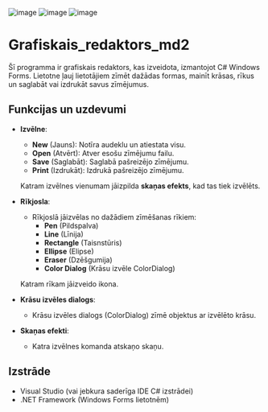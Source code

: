 ![image](https://github.com/user-attachments/assets/68f92745-f229-437c-9bc1-2d05b1ac999f) ![image](https://github.com/user-attachments/assets/675ecd5e-fdcd-4b3a-8013-1625bfd4127a) ![image](https://github.com/user-attachments/assets/a7c77cf6-321a-4d09-9fad-e7d13f56c56b) 

 # Grafiskais_redaktors_md2

Šī programma ir grafiskais redaktors, kas izveidota, izmantojot C# Windows Forms. Lietotne ļauj lietotājiem zīmēt dažādas formas, mainīt krāsas, rīkus un saglabāt vai izdrukāt savus zīmējumus.

## Funkcijas un uzdevumi

- **Izvēlne**:
    - **New** (Jauns): Notīra audeklu un atiestata visu.
    - **Open** (Atvērt): Atver esošu zīmējumu failu.
    - **Save** (Saglabāt): Saglabā pašreizējo zīmējumu.
    - **Print** (Izdrukāt): Izdrukā pašreizējo zīmējumu.
    
    Katram izvēlnes vienumam jāizpilda **skaņas efekts**, kad tas tiek izvēlēts.

- **Rīkjosla**:
    - Rīkjoslā jāizvēlas no dažādiem zīmēšanas rīkiem:
        - **Pen** (Pildspalva)
        - **Line** (Līnija)
        - **Rectangle** (Taisnstūris)
        - **Ellipse** (Elipse)
        - **Eraser** (Dzēšgumija)
        - **Color Dialog** (Krāsu izvēle ColorDialog)
        
    Katram rīkam jāizveido ikona.

- **Krāsu izvēles dialogs**:
    - Krāsu izvēles dialogs (ColorDialog) zīmē objektus ar izvēlēto krāsu.

- **Skaņas efekti**:
    - Katra izvēlnes komanda atskaņo skaņu.

## Izstrāde

- Visual Studio (vai jebkura saderīga IDE C# izstrādei)
- .NET Framework (Windows Forms lietotnēm)

